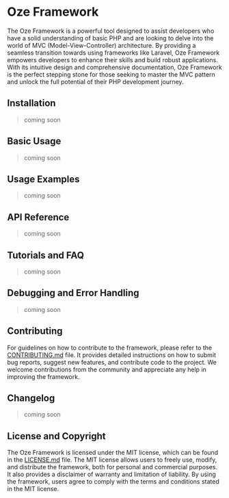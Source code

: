 # Oze Framework

The Oze Framework is a powerful tool designed to assist developers who have a solid understanding of basic PHP and are looking to delve into the world of MVC (Model-View-Controller) architecture. By providing a seamless transition towards using frameworks like Laravel, Oze Framework empowers developers to enhance their skills and build robust applications. With its intuitive design and comprehensive documentation, Oze Framework is the perfect stepping stone for those seeking to master the MVC pattern and unlock the full potential of their PHP development journey.

<!-- Architecture and Core Components -->
<!-- Detailed explanation of the framework’s architecture (e.g., MVC, HMVC). -->
<!-- Description of core components such as routing, controllers, models, views, etc. -->
<!-- Overview of internal mechanisms like dependency injection and event handling, if applicable. -->

## Installation

<!-- System requirements (minimum PHP version, extensions, database, etc.). -->
<!-- Step-by-step installation instructions via Composer or manually. -->
<!-- Environment setup guidelines. -->

> coming soon

## Basic Usage

<!-- "Hello World" example to quickly demonstrate the framework in action. -->
<!-- Explanation of directory structure and key files. -->
<!-- Overview of basic configuration settings. -->

> coming soon

## Usage Examples

<!-- Code examples for common use cases. -->
<!-- Best practices for utilizing the framework effectively. -->

> coming soon

## API Reference

<!-- Comprehensive documentation for all classes, methods, and functions within the framework. -->
<!-- Detailed explanations of parameters, return values, and example usages. -->

> coming soon

## Tutorials and FAQ

<!-- Step-by-step tutorials for building a simple application. -->
<!-- Frequently Asked Questions (FAQ) section with detailed answers. -->

> coming soon

## Debugging and Error Handling

<!-- Instructions on debugging and handling errors. -->
<!-- Explanation of logging, exception handling, and solutions for common issues. -->

> coming soon

## Contributing

For guidelines on how to contribute to the framework, please refer to the [CONTRIBUTING.md](CONTRIBUTING.md) file. It provides detailed instructions on how to submit bug reports, suggest new features, and contribute code to the project. We welcome contributions from the community and appreciate any help in improving the framework.

## Changelog

<!-- Record of changes for each released version. -->
<!-- Information on new features, bug fixes, and other updates. -->

> coming soon

## License and Copyright

The Oze Framework is licensed under the MIT license, which can be found in the [LICENSE.md](LICENSE.md) file. The MIT license allows users to freely use, modify, and distribute the framework, both for personal and commercial purposes. It also provides a disclaimer of warranty and limitation of liability. By using the framework, users agree to comply with the terms and conditions stated in the MIT license.
